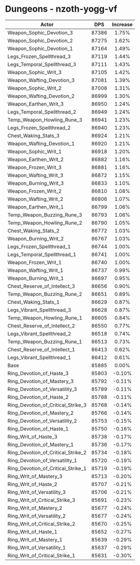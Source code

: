 # Dungeons - nzoth-yogg-vf
| Actor | DPS | Increase |
|---|:---:|:---:|
|Weapon_Sophic_Devotion_3|87386|1.75%|
|Weapon_Sophic_Devotion_2|87275|1.62%|
|Weapon_Sophic_Devotion_1|87164|1.49%|
|Legs_Frozen_Spellthread_3|87119|1.44%|
|Legs_Temporal_Spellthread_3|87111|1.43%|
|Weapon_Sophic_Writ_3|87105|1.42%|
|Weapon_Wafting_Devotion_3|87081|1.39%|
|Weapon_Sophic_Writ_2|87008|1.31%|
|Weapon_Wafting_Devotion_2|86999|1.30%|
|Weapon_Earthen_Writ_3|86950|1.24%|
|Legs_Temporal_Spellthread_2|86949|1.24%|
|Temp_Weapon_Howling_Rune_3|86941|1.23%|
|Legs_Frozen_Spellthread_2|86940|1.23%|
|Chest_Waking_Stats_3|86924|1.21%|
|Weapon_Wafting_Devotion_1|86920|1.21%|
|Weapon_Sophic_Writ_1|86918|1.20%|
|Weapon_Earthen_Writ_2|86882|1.16%|
|Weapon_Frozen_Writ_3|86881|1.16%|
|Weapon_Wafting_Writ_3|86872|1.15%|
|Weapon_Burning_Writ_3|86833|1.10%|
|Weapon_Frozen_Writ_2|86810|1.08%|
|Weapon_Wafting_Writ_2|86806|1.07%|
|Weapon_Earthen_Writ_1|86799|1.06%|
|Temp_Weapon_Buzzing_Rune_3|86793|1.06%|
|Temp_Weapon_Howling_Rune_2|86790|1.05%|
|Chest_Waking_Stats_2|86772|1.03%|
|Weapon_Burning_Writ_2|86767|1.03%|
|Legs_Frozen_Spellthread_1|86744|1.00%|
|Legs_Temporal_Spellthread_1|86741|1.00%|
|Weapon_Frozen_Writ_1|86740|1.00%|
|Weapon_Wafting_Writ_1|86737|0.99%|
|Weapon_Burning_Writ_1|86697|0.95%|
|Chest_Reserve_of_Intellect_3|86656|0.90%|
|Temp_Weapon_Buzzing_Rune_2|86651|0.89%|
|Chest_Waking_Stats_1|86629|0.87%|
|Legs_Vibrant_Spellthread_3|86628|0.87%|
|Temp_Weapon_Howling_Rune_1|86605|0.84%|
|Chest_Reserve_of_Intellect_2|86550|0.77%|
|Legs_Vibrant_Spellthread_2|86518|0.74%|
|Temp_Weapon_Buzzing_Rune_1|86513|0.73%|
|Chest_Reserve_of_Intellect_1|86413|0.62%|
|Legs_Vibrant_Spellthread_1|86412|0.61%|
|Base|85885|0.00%|
|Ring_Devotion_of_Haste_3|85803|-0.10%|
|Ring_Devotion_of_Mastery_3|85792|-0.11%|
|Ring_Devotion_of_Versatility_3|85789|-0.11%|
|Ring_Devotion_of_Haste_2|85788|-0.11%|
|Ring_Devotion_of_Critical_Strike_3|85768|-0.14%|
|Ring_Devotion_of_Mastery_2|85766|-0.14%|
|Ring_Devotion_of_Versatility_2|85753|-0.15%|
|Ring_Devotion_of_Haste_1|85750|-0.16%|
|Ring_Writ_of_Haste_3|85738|-0.17%|
|Ring_Devotion_of_Mastery_1|85736|-0.17%|
|Ring_Devotion_of_Critical_Strike_2|85734|-0.18%|
|Ring_Devotion_of_Versatility_1|85720|-0.19%|
|Ring_Devotion_of_Critical_Strike_1|85719|-0.19%|
|Ring_Writ_of_Mastery_3|85713|-0.20%|
|Ring_Writ_of_Haste_2|85707|-0.21%|
|Ring_Writ_of_Versatility_3|85706|-0.21%|
|Ring_Writ_of_Critical_Strike_3|85691|-0.23%|
|Ring_Writ_of_Mastery_2|85677|-0.24%|
|Ring_Writ_of_Versatility_2|85677|-0.24%|
|Ring_Writ_of_Critical_Strike_2|85670|-0.25%|
|Ring_Writ_of_Haste_1|85652|-0.27%|
|Ring_Writ_of_Mastery_1|85639|-0.29%|
|Ring_Writ_of_Versatility_1|85637|-0.29%|
|Ring_Writ_of_Critical_Strike_1|85631|-0.30%|
